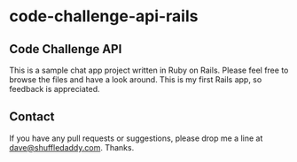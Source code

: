 # code-challenge-api-rails

Code Challenge API 
---------------------

This is a sample chat app project written in Ruby on Rails. Please feel free to browse the files and have a look around. This is my first Rails app, so feedback is appreciated.


Contact
---------------------

If you have any pull requests or suggestions, please drop me a line at dave@shuffledaddy.com. Thanks.
